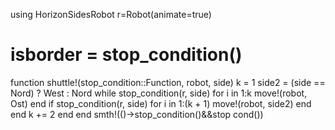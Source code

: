 using HorizonSidesRobot
r=Robot(animate=true)
# isborder = stop_condition()
function shuttle!(stop_condition::Function, robot, side)
    k = 1
    side2 = (side == Nord) ? West : Nord 
    while stop_condition(r, side)
        for i in 1:k
            move!(robot, Ost)
        end
        if stop_condition(r, side)
            for i in 1:(k + 1)
                move!(robot, side2)
            end
        end
        k += 2
    end
end
smth!(()->stop_condition()&&stop cond())